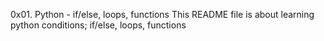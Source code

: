 0x01. Python - if/else, loops, functions
This README file is about learning python conditions; if/else, loops, functions

